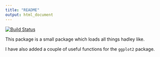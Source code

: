 ```yaml
---
title: "README"
output: html_document
---
```

[![Build Status](https://travis-ci.org/johnDorian/ggsnippets.png?branch=master)](https://travis-ci.org/johnDorian/ggsnippets)

This package is a small package which loads all things hadley like.

I have also added a couple of useful functions for the `ggplot2` package. 
